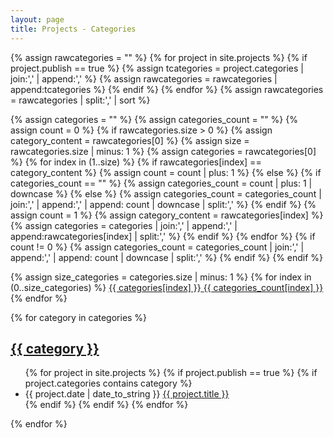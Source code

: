 ```yaml
---
layout: page
title: Projects - Categories
---
```


<!-- https://codinfox.github.io/dev/2015/03/06/use-categories-and-categories-in-your-jekyll-based-github-pages/ -->

{% assign rawcategories = "" %}
{% for project in site.projects %}
{% if project.publish == true %}
{% assign tcategories = project.categories | join:',' | append:',' %}
{% assign rawcategories = rawcategories | append:tcategories %}
{% endif %}
{% endfor %}
{% assign rawcategories = rawcategories | split:',' | sort %}

{% assign categories = "" %}
{% assign categories_count = "" %}
{% assign count = 0 %}
{% if rawcategories.size > 0 %}
{% assign category_content = rawcategories[0] %}
{% assign size = rawcategories.size | minus: 1 %}
{% assign categories = rawcategories[0] %}
{% for index in (1..size) %}
{% if rawcategories[index] == category_content %}
{% assign count = count | plus: 1 %}
{% else %}
{% if categories_count == "" %}
{% assign categories_count = count | plus: 1 | downcase %}
{% else %}
{% assign categories_count = categories_count | join:',' | append:',' | append: count | downcase | split:',' %}
{% endif %}
{% assign count = 1 %}
{% assign category_content = rawcategories[index] %}
{% assign categories = categories | join:',' | append:',' | append:rawcategories[index] | split:',' %}
{% endif %}
{% endfor %}
{% if count != 0 %}
{% assign categories_count = categories_count | join:',' | append:',' | append: count | downcase | split:',' %}
{% endif %}
{% endif %}


<div style="display: inline;">
{% assign size_categories = categories.size | minus: 1 %}
{% for index in (0..size_categories) %}
<a href="#{{ categories[index] | slugify: 'pretty' }}" class="category">
<span class="category-content">{{ categories[index] }}</span>
<span class="category-count">{{ categories_count[index] }}</span>
</a>
{% endfor %}
</div>

{% for category in categories %}
<h2 id="{{ category | slugify: 'pretty' }}">
    <a href="#{{ category | slugify: 'pretty' }}" class="post-category">{{ category }}</a>
</h2>
<ul class="category-list">
    {% for project in site.projects %}
    {% if project.publish == true %}
    {% if project.categories contains category %}
    <li>
        <span class="category-date">{{ project.date | date_to_string }}</span>
        <a class="category-title" href="{{ site.baseurl }}{{ project.url }}">
            {{ project.title }}
        </a>
    </li>
    {% endif %}
    {% endif %}
    {% endfor %}
</ul>
{% endfor %}
